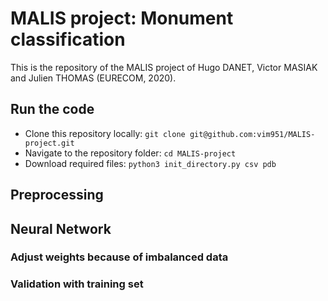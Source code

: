 # MALIS project: Monument classification

This is the repository of the MALIS project of Hugo DANET, Victor MASIAK and Julien THOMAS (EURECOM, 2020).

## Run the code

* Clone this repository locally: `git clone git@github.com:vim951/MALIS-project.git`
* Navigate to the repository folder: `cd MALIS-project`
* Download required files: `python3 init_directory.py csv pdb`

## Preprocessing

## Neural Network

### Adjust weights because of imbalanced data

### Validation with training set
